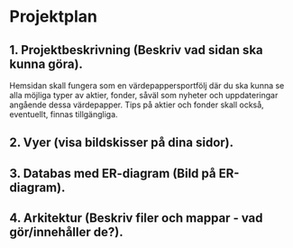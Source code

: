 # Projektplan

## 1. Projektbeskrivning (Beskriv vad sidan ska kunna göra).
Hemsidan skall fungera som en värdepappersportfölj där du ska kunna se alla möjliga typer av aktier, fonder, såväl som nyheter och uppdateringar angående dessa värdepapper.
Tips på aktier och fonder skall också, eventuellt, finnas tillgängliga.
## 2. Vyer (visa bildskisser på dina sidor).

## 3. Databas med ER-diagram (Bild på ER-diagram).
## 4. Arkitektur (Beskriv filer och mappar - vad gör/innehåller de?).


